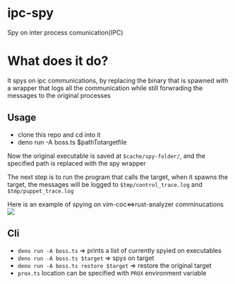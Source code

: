 # ipc-spy

Spy on inter process comunication(IPC)

# What does it do?

It spys on ipc communications, by replacing the binary that is spawned with a
wrapper that logs all the communication while still forwrading the messages to
the original processes

## Usage

- clone this repo and cd into it
- deno run -A boss.ts $pathTotargetfile

Now the original executable is saved at `$cache/spy-folder/`, and the specified
path is replaced with the spy wrapper

The next step is to run the program that calls the target, when it spawns the
target, the messages will be logged to `$tmp/control_trace.log` and
`$tmp/puppet_trace.log`

Here is an example of spying on vim-coc<=>rust-analyzer comminucations
<img src="./ra-demo.gif"/>

## Cli

- `deno run -A boss.ts` => prints a list of currently spyied on executables
- `deno run -A boss.ts $target` => spys on target
- `deno run -A boss.ts restore $target` => restore the original target
- `prox.ts` location can be specified with `PROX` environment variable
